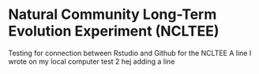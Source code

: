 # Natural Community Long-Term Evolution Experiment (NCLTEE)
Testing for connection between Rstudio and Github for the NCLTEE 
A line I wrote on my local computer 
test 2 
hej 
 adding a line 
